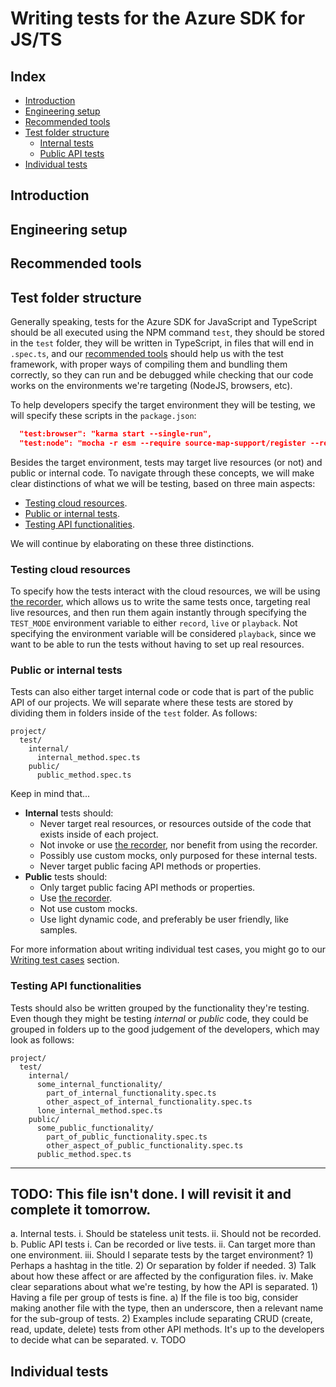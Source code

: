 # Writing tests for the Azure SDK for JS/TS

## Index

- [Introduction](#introduction)
- [Engineering setup](#engineering-setup)
- [Recommended tools](#recommended-tools)
- [Test folder structure](#test-folder-structure)
  - [Internal tests](#internal-tests)
  - [Public API tests](#public-api-tests)
- [Individual tests](#individual-tests)

## Introduction

## Engineering setup

## Recommended tools

## Test folder structure

Generally speaking, tests for the Azure SDK for JavaScript and TypeScript should be all executed using the NPM command `test`, they should be stored in the `test` folder, they will be written in TypeScript, in files that will end in `.spec.ts`, and our [recommended tools](#recommended-tools) should help us with the test framework, with proper ways of compiling them and bundling them correctly, so they can run and be debugged while checking that our code works on the environments we're targeting (NodeJS, browsers, etc).

To help developers specify the target environment they will be testing, we will specify these scripts in the `package.json`:

```json
  "test:browser": "karma start --single-run",
  "test:node": "mocha -r esm --require source-map-support/register --reporter mocha-multi --reporter-options spec=-,mocha-junit-reporter=- --timeout 180000 --full-trace dist-esm/test/*.test.js",
```

Besides the target environment, tests may target live resources (or not) and public or internal code. To navigate through these concepts, we will make clear distinctions of what we will be testing, based on three main aspects:

- [Testing cloud resources](#testing-cloud-resources).
- [Public or internal tests](#public-or-internal-tests).
- [Testing API functionalities](#testing-api-functionalities).

We will continue by elaborating on these three distinctions.

### Testing cloud resources

To specify how the tests interact with the cloud resources, we will be using [the recorder](#the-recorder), which allows us to write the same tests once, targeting real live resources, and then run them again instantly through specifying the `TEST_MODE` environment variable to either `record`, `live` or `playback`. Not specifying the environment variable will be considered `playback`, since we want to be able to run the tests without having to set up real resources.

### Public or internal tests

Tests can also either target internal code or code that is part of the public API of our projects. We will separate where these tests are stored by dividing them in folders inside of the `test` folder. As follows:

```
project/
  test/
    internal/
	  internal_method.spec.ts
	public/
	  public_method.spec.ts
```

Keep in mind that...

- **Internal** tests should:
  - Never target real resources, or resources outside of the code that exists inside of each project.
  - Not invoke or use [the recorder](#the-recorder), nor benefit from using the recorder.
  - Possibly use custom mocks, only purposed for these internal tests.
  - Never target public facing API methods or properties.
- **Public** tests should:
  - Only target public facing API methods or properties.
  - Use [the recorder](#the-recorder).
  - Not use custom mocks.
  - Use light dynamic code, and preferably be user friendly, like samples.

For more information about writing individual test cases, you might go to our [Writing test cases](#writing-test-cases) section.

### Testing API functionalities

Tests should also be written grouped by the functionality they're testing. Even though they might be testing _internal_ or _public_ code, they could be grouped in folders up to the good judgement of the developers, which may look as follows:

```
project/
  test/
    internal/
	  some_internal_functionality/
	    part_of_internal_functionality.spec.ts
		other_aspect_of_internal_functionality.spec.ts
	  lone_internal_method.spec.ts
	public/
	  some_public_functionality/
	    part_of_public_functionality.spec.ts
		other_aspect_of_public_functionality.spec.ts
	  public_method.spec.ts
```

---
TODO:
This file isn't done. I will revisit it and complete it tomorrow.
---

a. Internal tests.
	i. Should be stateless unit tests.
	ii. Should not be recorded.
b. Public API tests
	i. Can be recorded or live tests.
	ii. Can target more than one environment.
	iii. Should I separate tests by the target environment?
		1) Perhaps a hashtag in the title.
		2) Or separation by folder if needed.
		3) Talk about how these affect or are affected by the configuration files.
	iv. Make clear separations about what we're testing, by how the API is separated.
		1) Having a file per group of tests is fine.
			a) If the file is too big, consider making another file with the type, then an underscore, then a relevant name for the sub-group of tests.
		2) Examples include separating CRUD (create, read, update, delete) tests from other API methods. It's up to the developers to decide what can be separated.
	v. TODO


## Individual tests